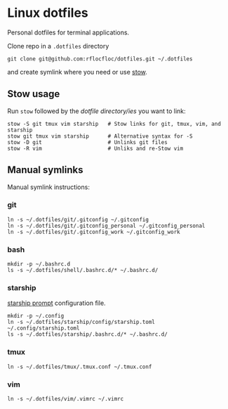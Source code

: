 # Linux dotfiles

Personal dotfiles for terminal applications.

Clone repo in a `.dotfiles` directory

```shell
git clone git@github.com:rflocfloc/dotfiles.git ~/.dotfiles
```

and create symlink where you need or use [stow](https://www.gnu.org/software/stow/).

## Stow usage

Run `stow` followed by the *dotfile directory/ies* you want to link:

```shell
stow -S git tmux vim starship   # Stow links for git, tmux, vim, and starship
stow git tmux vim starship      # Alternative syntax for -S
stow -D git                     # Unlinks git files
stow -R vim                     # Unliks and re-Stow vim
```

## Manual symlinks

Manual symlink instructions:

### git
```shell
ln -s ~/.dotfiles/git/.gitconfig ~/.gitconfig
ln -s ~/.dotfiles/git/.gitconfig_personal ~/.gitconfig_personal
ln -s ~/.dotfiles/git/.gitconfig_work ~/.gitconfig_work
```

### bash
```shell
mkdir -p ~/.bashrc.d
ls -s ~/.dotfiles/shell/.bashrc.d/* ~/.bashrc.d/
```

### starship
[starship prompt](https://starship.rs/) configuration file.

```shell
mkdir -p ~/.config
ln -s ~/.dotfiles/starship/config/starship.toml ~/.config/starship.toml
ls -s ~/.dotfiles/starship/.bashrc.d/* ~/.bashrc.d/
```
### tmux

```shell
ln -s ~/.dotfiles/tmux/.tmux.conf ~/.tmux.conf
```
### vim

```shell
ln -s ~/.dotfiles/vim/.vimrc ~/.vimrc
```
